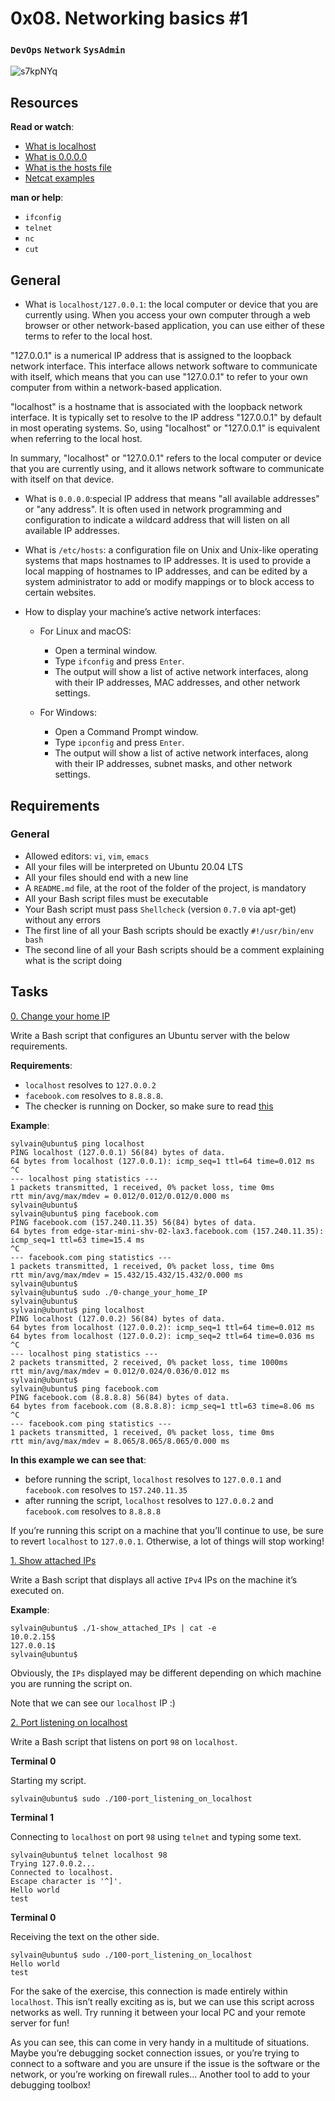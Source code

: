 # 0x08. Networking basics #1

### `DevOps` `Network` `SysAdmin`

![s7kpNYq](https://user-images.githubusercontent.com/85158665/236186259-1fd38b87-fbf8-4aa1-9145-baaffdad81ac.png)

## Resources

**Read or watch**:

- [What is localhost](https://en.wikipedia.org/wiki/Localhost)
- [What is 0.0.0.0](https://en.wikipedia.org/wiki/0.0.0.0)
- [What is the hosts file](https://www.makeuseof.com/tag/modify-manage-hosts-file-linux/)
- [Netcat examples](https://www.thegeekstuff.com/2012/04/nc-command-examples/)

**man or help**:

- `ifconfig`
- `telnet`
- `nc`
- `cut`

## General

- What is `localhost/127.0.0.1`: the local computer or device that you are currently using. When you access your own computer through a web browser or other network-based application, you can use either of these terms to refer to the local host.

"127.0.0.1" is a numerical IP address that is assigned to the loopback network interface. This interface allows network software to communicate with itself, which means that you can use "127.0.0.1" to refer to your own computer from within a network-based application.

"localhost" is a hostname that is associated with the loopback network interface. It is typically set to resolve to the IP address "127.0.0.1" by default in most operating systems. So, using "localhost" or "127.0.0.1" is equivalent when referring to the local host.

In summary, "localhost" or "127.0.0.1" refers to the local computer or device that you are currently using, and it allows network software to communicate with itself on that device.

- What is `0.0.0.0`:special IP address that means "all available addresses" or "any address". It is often used in network programming and configuration to indicate a wildcard address that will listen on all available IP addresses.
- What is `/etc/hosts`: a configuration file on Unix and Unix-like operating systems that maps hostnames to IP addresses. It is used to provide a local mapping of hostnames to IP addresses, and can be edited by a system administrator to add or modify mappings or to block access to certain websites.
- How to display your machine’s active network interfaces:

  - For Linux and macOS:

    - Open a terminal window.
    - Type `ifconfig` and press `Enter`.
    - The output will show a list of active network interfaces, along with their IP addresses, MAC addresses, and other network settings.

  - For Windows:

    - Open a Command Prompt window.
    - Type `ipconfig` and press `Enter`.
    - The output will show a list of active network interfaces, along with their IP addresses, subnet masks, and other network settings.

## Requirements

### General

- Allowed editors: `vi`, `vim`, `emacs`
- All your files will be interpreted on Ubuntu 20.04 LTS
- All your files should end with a new line
- A `README.md` file, at the root of the folder of the project, is mandatory
- All your Bash script files must be executable
- Your Bash script must pass `Shellcheck` (version `0.7.0` via apt-get) without any errors
- The first line of all your Bash scripts should be exactly `#!/usr/bin/env bash`
- The second line of all your Bash scripts should be a comment explaining what is the script doing

## Tasks

[0. Change your home IP](./0-change_your_home_IP)

Write a Bash script that configures an Ubuntu server with the below requirements.

**Requirements**:

- `localhost` resolves to `127.0.0.2`
- `facebook.com` resolves to `8.8.8.8`.
- The checker is running on Docker, so make sure to read [this](http://blog.jonathanargentiero.com/docker-sed-cannot-rename-etcsedl8ysxl-device-or-resource-busy/)

**Example**:

```
sylvain@ubuntu$ ping localhost
PING localhost (127.0.0.1) 56(84) bytes of data.
64 bytes from localhost (127.0.0.1): icmp_seq=1 ttl=64 time=0.012 ms
^C
--- localhost ping statistics ---
1 packets transmitted, 1 received, 0% packet loss, time 0ms
rtt min/avg/max/mdev = 0.012/0.012/0.012/0.000 ms
sylvain@ubuntu$
sylvain@ubuntu$ ping facebook.com
PING facebook.com (157.240.11.35) 56(84) bytes of data.
64 bytes from edge-star-mini-shv-02-lax3.facebook.com (157.240.11.35): icmp_seq=1 ttl=63 time=15.4 ms
^C
--- facebook.com ping statistics ---
1 packets transmitted, 1 received, 0% packet loss, time 0ms
rtt min/avg/max/mdev = 15.432/15.432/15.432/0.000 ms
sylvain@ubuntu$
sylvain@ubuntu$ sudo ./0-change_your_home_IP
sylvain@ubuntu$
sylvain@ubuntu$ ping localhost
PING localhost (127.0.0.2) 56(84) bytes of data.
64 bytes from localhost (127.0.0.2): icmp_seq=1 ttl=64 time=0.012 ms
64 bytes from localhost (127.0.0.2): icmp_seq=2 ttl=64 time=0.036 ms
^C
--- localhost ping statistics ---
2 packets transmitted, 2 received, 0% packet loss, time 1000ms
rtt min/avg/max/mdev = 0.012/0.024/0.036/0.012 ms
sylvain@ubuntu$
sylvain@ubuntu$ ping facebook.com
PING facebook.com (8.8.8.8) 56(84) bytes of data.
64 bytes from facebook.com (8.8.8.8): icmp_seq=1 ttl=63 time=8.06 ms
^C
--- facebook.com ping statistics ---
1 packets transmitted, 1 received, 0% packet loss, time 0ms
rtt min/avg/max/mdev = 8.065/8.065/8.065/0.000 ms
```

**In this example we can see that**:

- before running the script, `localhost` resolves to `127.0.0.1` and `facebook.com` resolves to `157.240.11.35`
- after running the script, `localhost` resolves to `127.0.0.2` and `facebook.com` resolves to `8.8.8.8`

If you’re running this script on a machine that you’ll continue to use, be sure to revert `localhost` to `127.0.0.1`. Otherwise, a lot of things will stop working!

[1. Show attached IPs](./1-show_attached_IPs)

Write a Bash script that displays all active `IPv4` IPs on the machine it’s executed on.

**Example**:

```
sylvain@ubuntu$ ./1-show_attached_IPs | cat -e
10.0.2.15$
127.0.0.1$
sylvain@ubuntu$
```

Obviously, the `IPs` displayed may be different depending on which machine you are running the script on.

Note that we can see our `localhost` IP :)

[2. Port listening on localhost](./100-port_listening_on_localhost)

Write a Bash script that listens on port `98` on `localhost`.

**Terminal 0**

Starting my script.

```
sylvain@ubuntu$ sudo ./100-port_listening_on_localhost
```

**Terminal 1**

Connecting to `localhost` on port `98` using `telnet` and typing some text.

```
sylvain@ubuntu$ telnet localhost 98
Trying 127.0.0.2...
Connected to localhost.
Escape character is '^]'.
Hello world
test
```

**Terminal 0**

Receiving the text on the other side.

```
sylvain@ubuntu$ sudo ./100-port_listening_on_localhost
Hello world
test
```

For the sake of the exercise, this connection is made entirely within `localhost`. This isn’t really exciting as is, but we can use this script across networks as well. Try running it between your local PC and your remote server for fun!

As you can see, this can come in very handy in a multitude of situations. Maybe you’re debugging socket connection issues, or you’re trying to connect to a software and you are unsure if the issue is the software or the network, or you’re working on firewall rules… Another tool to add to your debugging toolbox!
